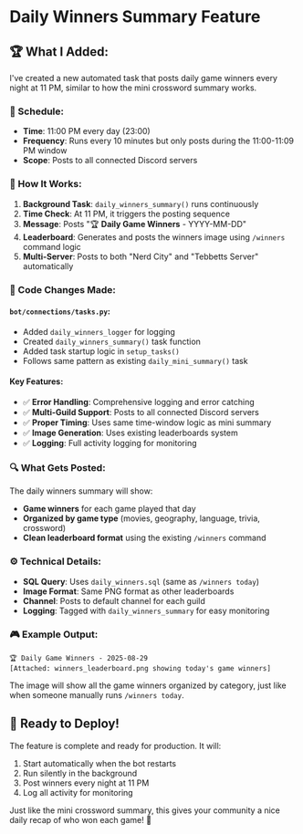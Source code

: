 # Daily Winners Summary Feature

## 🏆 **What I Added:**

I've created a new automated task that posts daily game winners every night at 11 PM, similar to how the mini crossword summary works.

### **📅 Schedule:**
- **Time**: 11:00 PM every day (23:00)
- **Frequency**: Runs every 10 minutes but only posts during the 11:00-11:09 PM window
- **Scope**: Posts to all connected Discord servers

### **🎯 How It Works:**

1. **Background Task**: `daily_winners_summary()` runs continuously
2. **Time Check**: At 11 PM, it triggers the posting sequence
3. **Message**: Posts "🏆 **Daily Game Winners** - YYYY-MM-DD"
4. **Leaderboard**: Generates and posts the winners image using `/winners` command logic
5. **Multi-Server**: Posts to both "Nerd City" and "Tebbetts Server" automatically

### **📝 Code Changes Made:**

#### **`bot/connections/tasks.py`:**
- Added `daily_winners_logger` for logging
- Created `daily_winners_summary()` task function
- Added task startup logic in `setup_tasks()`
- Follows same pattern as existing `daily_mini_summary()` task

#### **Key Features:**
- ✅ **Error Handling**: Comprehensive logging and error catching
- ✅ **Multi-Guild Support**: Posts to all connected Discord servers
- ✅ **Proper Timing**: Uses same time-window logic as mini summary
- ✅ **Image Generation**: Uses existing leaderboards system
- ✅ **Logging**: Full activity logging for monitoring

### **🔍 What Gets Posted:**

The daily winners summary will show:
- **Game winners** for each game played that day
- **Organized by game type** (movies, geography, language, trivia, crossword)
- **Clean leaderboard format** using the existing `/winners` command

### **⚙️ Technical Details:**

- **SQL Query**: Uses `daily_winners.sql` (same as `/winners today`)
- **Image Format**: Same PNG format as other leaderboards
- **Channel**: Posts to default channel for each guild
- **Logging**: Tagged with `daily_winners_summary` for easy monitoring

### **🎮 Example Output:**

```
🏆 Daily Game Winners - 2025-08-29
[Attached: winners_leaderboard.png showing today's game winners]
```

The image will show all the game winners organized by category, just like when someone manually runs `/winners today`.

## 🚀 **Ready to Deploy!**

The feature is complete and ready for production. It will:
1. Start automatically when the bot restarts
2. Run silently in the background
3. Post winners every night at 11 PM
4. Log all activity for monitoring

Just like the mini crossword summary, this gives your community a nice daily recap of who won each game! 🎯
